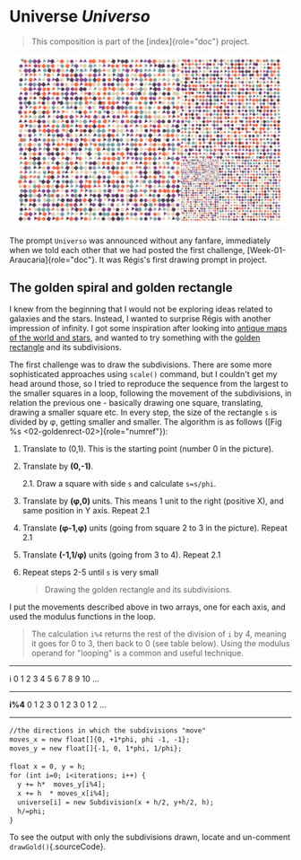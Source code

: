 Universe *Universo*
===================

> This composition is part of the [index]{role="doc"} project.

![Universo](../assets/03-sto-universo-2000.jpg)

The prompt `Universo` was announced without any fanfare, immediately
when we told each other that we had posted the first challenge,
[Week-01-Araucaria]{role="doc"}. It was Régis's first drawing prompt in
project.

The golden spiral and golden rectangle
--------------------------------------

I knew from the beginning that I would not be exploring ideas related to
galaxies and the stars. Instead, I wanted to surprise Régis with another
impression of infinity. I got some inspiration after looking into
[antique maps of the world and
stars](https://www.google.se/search?q=antique+maps+of+the+universe&source=lnms&tbm=isch&sa=X&ved=0ahUKEwj34-yZj5_bAhWLECwKHVg8AyIQ_AUICigB&biw=1536&bih=734),
and wanted to try something with the [golden
rectangle](https://en.wikipedia.org/wiki/Golden_rectangle) and its
subdivisions.

The first challenge was to draw the subdivisions. There are some more
sophisticated approaches using `scale()` command, but I couldn't get my
head around those, so I tried to reproduce the sequence from the largest
to the smaller squares in a loop, following the movement of the
subdivisions, in relation the previous one - basically drawing one
square, translating, drawing a smaller square etc. In every step, the
size of the rectangle `s` is divided by φ, getting smaller and smaller.
The algorithm is as follows
([Fig %s \<02-goldenrect-02\>]{role="numref"}):

1.  Translate to (0,1). This is the starting point (number 0 in the
    picture).
2.  Translate by **(0,-1)**.

    2.1. Draw a square with side `s` and calculate `s=s/phi`.

3.  Translate by **(φ,0)** units. This means 1 unit to the right
    (positive X), and same position in Y axis. Repeat 2.1
4.  Translate **(φ-1,φ)** units (going from square 2 to 3 in the
    picture). Repeat 2.1
5.  Translate **(-1,1/φ)** units (going from 3 to 4). Repeat 2.1
6.  Repeat steps 2-5 until `s` is very small

    > Drawing the golden rectangle and its subdivisions.

I put the movements described above in two arrays, one for each axis,
and used the modulus functions in the loop.

> The calculation `i%4` returns the rest of the division of `i` by 4,
> meaning it goes for 0 to 3, then back to 0 (see table below). Using
> the modulus operand for "looping" is a common and useful technique.

  ------------------------------------------------------------
  i         0   1   2   3   4   5   6   7   8   9   10   ...
  --------- --- --- --- --- --- --- --- --- --- --- ---- -----
  **i%4**   0   1   2   3   0   1   2   3   0   1   2    ...

  ------------------------------------------------------------

``` {.sourceCode .java}
//the directions in which the subdivisions "move"
moves_x = new float[]{0, +1*phi, phi -1, -1};
moves_y = new float[]{-1, 0, 1*phi, 1/phi};

float x = 0, y = h;
for (int i=0; i<iterations; i++) {
  y += h*  moves_y[i%4];
  x += h  * moves_x[i%4];
  universe[i] = new Subdivision(x + h/2, y+h/2, h);
  h/=phi;
}
```

To see the output with only the subdivisions drawn, locate and
un-comment `drawGold()`{.sourceCode}.
